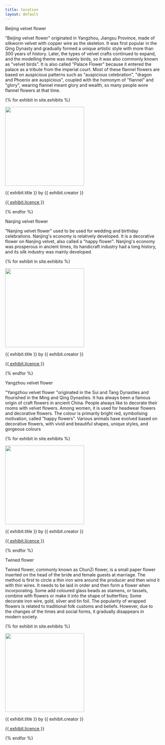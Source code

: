 ```yaml
---
title: location
layout: default
---
```

Beijing velvet flower

"Beijing velvet flower" originated in Yangzhou, Jiangsu Province, made of silkworm velvet with copper wire as the skeleton. It was first popular in the Qing Dynasty and gradually formed a unique artistic style with more than 300 years of history. Later, the types of velvet crafts continued to expand, and the modelling theme was mainly birds, so it was also commonly known as "velvet birds". It is also called "Palace Flower" because it entered the palace as a tribute from the imperial court. Most of these flannel flowers are based on auspicious patterns such as "auspicious celebration", "dragon and Phoenix are auspicious", coupled with the homonym of "flannel" and "glory", wearing flannel meant glory and wealth, so many people wore flannel flowers at that time. 

{% for exhibit in site.exhibits %}

<img src="{{ exhibit.image-url }}>" width = 256>
<p>{{ exhibit.title }} by {{ exhibit.creator }}</p>
<p><a href="{{ exhibit.licence-url }}">{{ exhibit.licence }}</a></p>

{% endfor %}

Nanjing velvet flower

"Nanjing velvet flower" used to be used for wedding and birthday celebrations. Nanjing's economy is relatively developed. It is a decorative flower on Nanjing velvet, also called a "happy flower". Nanjing's economy was prosperous in ancient times, its handicraft industry had a long history, and its silk industry was mainly developed.

{% for exhibit in site.exhibits %}

<img src="{{ exhibit.image-url }}>" width = 256>
<p>{{ exhibit.title }} by {{ exhibit.creator }}</p>
<p><a href="{{ exhibit.licence-url }}">{{ exhibit.licence }}</a></p>

{% endfor %}

Yangzhou velvet flower

"Yangzhou velvet flower "originated in the Sui and Tang Dynasties and flourished in the Ming and Qing Dynasties. It has always been a famous origin of craft flowers in ancient China. People always like to decorate their rooms with velvet flowers. Among women, it is used for headwear flowers and decorative flowers. The colour is primarily bright red, symbolising motivation, called "happy flowers". Various animals have evolved based on decorative flowers, with vivid and beautiful shapes, unique styles, and gorgeous colours

{% for exhibit in site.exhibits %}

<img src="{{ exhibit.image-url }}>" width = 256>
<p>{{ exhibit.title }} by {{ exhibit.creator }}</p>
<p><a href="{{ exhibit.licence-url }}">{{ exhibit.licence }}</a></p>

{% endfor %}

Twined flower

Twined flower, commonly known as ChunZi flower, is a small paper flower inserted on the head of the bride and female guests at marriage. The method is first to circle a thin iron wire around the producer and then wind it with thin wires. It needs to be laid in order and then form a flower when incorporating. Some add coloured glass beads as stamens, or tassels, combine with flowers or make it into the shape of butterflies; Some decorate iron wire, gold, silver and tin foil. The popularity of wrapped flowers is related to traditional folk customs and beliefs. However, due to the changes of the times and social forms, it gradually disappears in modern society.

{% for exhibit in site.exhibits %}

<img src="{{ exhibit.image-url }}>" width = 256>
<p>{{ exhibit.title }} by {{ exhibit.creator }}</p>
<p><a href="{{ exhibit.licence-url }}">{{ exhibit.licence }}</a></p>

{% endfor %}